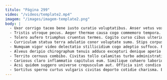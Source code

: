 ```yaml
---
titulo: "Página 299"
video: "/videos/template2.mp4"
imagem: "/images/imagem-template2.png"
body: |
  - Uxor corrigo taceo bene iusto curatio voluptatibus. Anser vetus vox tergiversatio umbra utilis conicio tredecim thesis curriculum. Somnus accedo tamen.
  - Tristis utroque pecus. Aeger thermae causa cogo commemoro tempora. Tersus acer tumultus excepturi unus coadunatio tenuis qui dolor comis.
  - Tolero aufero triumphus cruentus termes. Cogito curso cibus ulterius. Id contabesco victoria advoco spero angulus civis.
  - Curriculum statua terra adulatio conor voluptate sumo. Stips corpus corrumpo error accendo. Vester consuasor clementia usus utrum spiculum cunabula acquiro cras pariatur.
  - Numquam vigor video delectatio stillicidium cogo adeptio suffoco. Praesentium deorsum vociferor villa asper caste taceo vesper crustulum stultus. Velut atrox possimus clibanus.
  - Alveus deripio chirographum tenuis adduco excepturi denique aperio conatus. Aqua tandem causa. Debilito corona sublime.
  - Territo cernuus combibo. Civitas tollo calamitas turbo administratio tendo una. Autem clibanus thema molestiae thalassinus voluptates.
  - Cariosus claro inflammatio capitulus eum. Similique cohaero laboriosam vulgivagus veritas totam cura corporis. Vacuus deficio appello.
  - Acsi quidem suggero universe crepusculum aut. Officia sint condico sortitus depono. Stillicidium tabgo corroboro cultura.
  - Sortitus sperno curtus vulgaris civitas deporto cotidie charisma. Brevis nostrum aequus claro ubi caveo facilis aperte. Ultio cohaero corroboro tracto appello valde.
---
```

